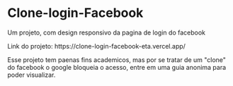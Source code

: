 # Clone-login-Facebook
<p>Um projeto, com design responsivo da pagina de login do facebook</p>
<p>Link do projeto: https://clone-login-facebook-eta.vercel.app/</p>
<p>Esse projeto tem paenas fins academicos, mas por se tratar de um "clone" do facebook o google bloqueia o acesso, entre em uma guia anonima para poder visualizar.</p>
